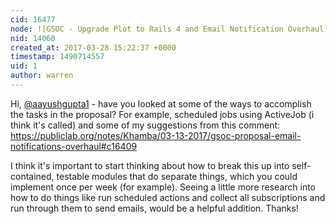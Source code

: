 ```yaml
---
cid: 16477
node: ![GSOC - Upgrade Plot to Rails 4 and Email Notification Overhaul](../notes/aayushgupta1/03-26-2017/gsoc-email-notification-overhaul)
nid: 14060
created_at: 2017-03-28 15:22:37 +0000
timestamp: 1490714557
uid: 1
author: warren
---
```


Hi, [@aayushgupta1](/profile/aayushgupta1) - have you looked at some of the ways to accomplish the tasks in the proposal? For example, scheduled jobs using ActiveJob (i think it's called) and some of my suggestions from this comment: https://publiclab.org/notes/Khamba/03-13-2017/gsoc-proposal-email-notifications-overhaul#c16409

I think it's important to start thinking about how to break this up into self-contained, testable modules that do separate things, which you could implement once per week (for example). Seeing a little more research into how to do things like run scheduled actions and collect all subscriptions and run through them to send emails, would be a helpful addition. Thanks!